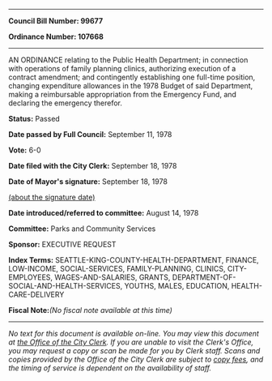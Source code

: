 

********

**Council Bill Number: 99677**
   
**Ordinance Number: 107668**
********

 AN ORDINANCE relating to the Public Health Department; in connection with operations of family planning clinics, authorizing execution of a contract amendment; and contingently establishing one full-time position, changing expenditure allowances in the 1978 Budget of said Department, making a reimbursable appropriation from the Emergency Fund, and declaring the emergency therefor.

**Status:** Passed
   
**Date passed by Full Council:** September 11, 1978
   
**Vote:** 6-0
   
**Date filed with the City Clerk:** September 18, 1978
   
**Date of Mayor's signature:** September 18, 1978
   
[(about the signature date)](/~public/approvaldate.htm)
   
   
   
**Date introduced/referred to committee:** August 14, 1978
   
**Committee:** Parks and Community Services
   
**Sponsor:** EXECUTIVE REQUEST
   
   
**Index Terms:** SEATTLE-KING-COUNTY-HEALTH-DEPARTMENT, FINANCE, LOW-INCOME, SOCIAL-SERVICES, FAMILY-PLANNING, CLINICS, CITY-EMPLOYEES, WAGES-AND-SALARIES, GRANTS, DEPARTMENT-OF-SOCIAL-AND-HEALTH-SERVICES, YOUTHS, MALES, EDUCATION, HEALTH-CARE-DELIVERY

**Fiscal Note:**_(No fiscal note available at this time)_
********

_No text for this document is available on-line. You may view this document at [the Office of the City Clerk](http://www.seattle.gov/leg/clerk/contactUs.htm). If you are unable to visit the Clerk's Office, you may request a copy or scan be made for you by Clerk staff. Scans and copies provided by the Office of the City Clerk are subject to [copy fees](http://clerk.seattle.gov/~public/clerkfees.htm), and the timing of service is dependent on the availability of staff._

